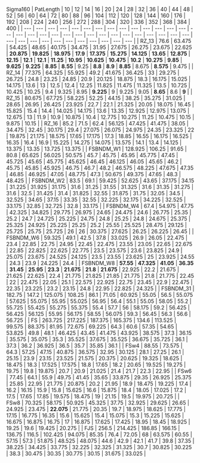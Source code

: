Sigma160
|  PatLength  |  10  |  12  |  14  |  16  |  20  |  24  |  28  |  32  |  36  |  40  |  44  |  48  |  52  |  56  |  60  |  64  |  72  |  80  |  88  |  96  |  104  |  112  |  120  |  128  |  144  |  160  |  176  |  192  |  208  |  224  |  240  |  256  |  272  |  288  |  304  |  320  |  336  |  352  |  368  |  384  |  400  |
|    ---  |  ---  |  ---  |  ---  |  ---  |  ---  |  ---  |  ---  |  ---  |  ---  |  ---  |  ---  |  ---  |  ---  |  ---  |  ---  |  ---  |  ---  |  ---  |  ---  |  ---  |  ---  |  ---  |  ---  |  ---  |  ---  |  ---  |  ---  |  ---  |  ---  |  ---  |  ---  |  ---  |  ---  |  ---  |  ---  |  ---  |  ---  |  ---  |  ---  |  ---    |
|  RZ_13  |  76.6  |  63.475  |  54.425  |  48.65  |  40.175  |  34.475  |  31.95  |  27.675  |  26.275  |  23.675  |  22.625  |   **20.875**   |   **19.825**   |   **18.975**   |   **17.9**   |   **17.375**   |   **15.275**   |   **14.125**   |   **13.65**   |   **12.875**   |   **12.15**   |   **12.1**   |   **12.1**   |   **11.25**   |   **10.95**   |   **10.625**   |   **10.475**   |   **10.2**   |   **10.275**   |   **9.85**   |   **9.625**   |   **9.225**   |   **8.85**   |   **8.55**   |  9.25  |   **8.8**   |   **8.9**   |   **8.85**   |  8.675  |   **8.575**   |  9.475  |
|  RZ_14  |  77.375  |  64.325  |  55.925  |  49.2  |  41.675  |  36.425  |  33  |  29.275  |  26.725  |  24.8  |  23.25  |  24.85  |  20.9  |  20.125  |  18.875  |  18.3  |  16.175  |  15.025  |  14.175  |  13.6  |  13  |  12.5  |  12.4  |  12.25  |  11.825  |  11.475  |  11.325  |  13.5  |  10.725  |  10.425  |  10.25  |  9.4  |  9.325  |  8.95  |   **9.225**   |  9  |  9.225  |  9.05  |   **8.65**   |  8.6  |   **9**   |
|  RZ_15  |  80.675  |  67.725  |  58.225  |  52.25  |  44.15  |  38.25  |  35.275  |  31.025  |  28.65  |  26.95  |  26.425  |  23.925  |  22.7  |  22.1  |  21.325  |  20.05  |  18.075  |  16.45  |  15.825  |  15.4  |  14.4  |  14.025  |  14.175  |  13.6  |  13.35  |  12.925  |  12.975  |  13.075  |  12.675  |  13  |  11.9  |  10.9  |  10.875  |  10.4  |  12.775  |  10.275  |  11.25  |  10.475  |  10.15  |  9.875  |  10.15  |
|  RZ_16  |  85.2  |  71.5  |  62.4  |  56.125  |  47.425  |  41.475  |  38.05  |  34.475  |  32.45  |  30.175  |  29.4  |  27.075  |  26.075  |  24.975  |  24.35  |  23.325  |  22  |  19.875  |  21.175  |  18.575  |  17.65  |  17.175  |  17.3  |  18.85  |  16.55  |  16.175  |  16.525  |  16.35  |  16.4  |  16.9  |  15.225  |  14.275  |  14.075  |  13.575  |  14.1  |  13.4  |  14.125  |  13.375  |  13.35  |  13.725  |  13.375  |
|  FSBNDM_W1  |  128.925  |  106.25  |  91.65  |  80.8  |  65.625  |  56.025  |  50.575  |  45.7  |  45.75  |  45.95  |  45.775  |  47.45  |  45.725  |  45.65  |  45.775  |  45.625  |  46.45  |  46.125  |  46.05  |  45.65  |  46.2  |  45.75  |  45.85  |  45.925  |  46.75  |  46.7  |  48.2  |  46.575  |  48.225  |  47.675  |  47.35  |  46.85  |  46.925  |  47.05  |  48.775  |  47.3  |  50.675  |  49.375  |  47.65  |  48.3  |  48.425  |
|  FSBNDM_W2  |  83.5  |  69.1  |  59.425  |  52.625  |  43.65  |  37.175  |  34.15  |  31.225  |  31.925  |  31.175  |  31.6  |  31.25  |  31.55  |  31.325  |  31.6  |  31.35  |  31.275  |  31.6  |  32.5  |  31.425  |  31.4  |  31.825  |  32.55  |  31.875  |  31.75  |  32.05  |  34.5  |  32.525  |  34.65  |  37.15  |  33.35  |  32.55  |  32.225  |  32.175  |  34.225  |  32.525  |  33.175  |  32.85  |  32.725  |  32.8  |  33.175  |
|  FSBNDM_W4  |  67.4  |  54.975  |  47.75  |  42.325  |  34.825  |  29.775  |  26.975  |  24.65  |  24.475  |  24.6  |  26.775  |  25.35  |  25.2  |  24.7  |  24.725  |  25.225  |  24.75  |  24.8  |  25.25  |  24.8  |  24.675  |  25.375  |  25.325  |  24.925  |  25.225  |  25.25  |  25.2  |  25.55  |  25.525  |  28.475  |  29.125  |  25.725  |  25.75  |  25.725  |  26  |  26  |  30.375  |  27.625  |  26.25  |  26.225  |  26.45  |
|  FSBNDM_W6  |  59.325  |  49.1  |  42.5  |  37.8  |  33.025  |  26.9  |  26.05  |  22.475  |  23.4  |  22.85  |  22.75  |  24.95  |  22.45  |  22.475  |  23.55  |  23.05  |  22.65  |  22.675  |  22.85  |  22.825  |  22.625  |  22.775  |  23.5  |  23.575  |  23.6  |  23.825  |  24.9  |  25.075  |  23.675  |  24.525  |  24.125  |  23.5  |  23.55  |  23.625  |  25  |  23.925  |  24.55  |  24.3  |  23.9  |  24.225  |  24.4  |
|  FSBNDM_W8  |   **57.55**   |   **47.325**   |   **41.05**   |   **36.35**   |   **31.45**   |   **25.95**   |   **23.3**   |   **21.675**   |   **21.8**   |   **21.675**   |  22.925  |  22.2  |  21.675  |  21.625  |  22.625  |  22.4  |  21.775  |  21.825  |  21.85  |  21.775  |  21.8  |  21.775  |  22.45  |  22  |  22.475  |  22.05  |  25.1  |  22.575  |  22.925  |  22.75  |  23.45  |  22.9  |  22.475  |  22.35  |  23.225  |  23.2  |  23.15  |  24.8  |  22.95  |  22.825  |  24.325  |
|  FSBNDM_31  |  182.75  |  147.2  |  125.075  |  108.25  |  86.1  |  71.05  |  60.925  |  55.05  |  56.5  |  55.075  |  57.625  |  55.075  |  55.95  |  55.025  |  56.95  |  56.4  |  55.1  |  55.05  |  58.05  |  55.2  |  55.725  |  55.425  |  55.275  |  55.375  |  55.4  |  57.7  |  56  |  58.175  |  59.2  |  56.425  |  56.425  |  56.125  |  55.95  |  56.175  |  58.55  |  56.075  |  59.3  |  56.45  |  56.3  |  56.6  |  56.725  |
|  FS  |  263.725  |  217.225  |  187.375  |  165.375  |  134.6  |  113.525  |  99.575  |  88.375  |  81.95  |  72.675  |  69.225  |  64.3  |  60.6  |  57.35  |  54.65  |  53.825  |  49.8  |  48.1  |  46.425  |  43.45  |  41.475  |  43.925  |  38.575  |  37.3  |  36.15  |  35.575  |  35.075  |  35.3  |  35.525  |  37.675  |  35.525  |  36.675  |  35.725  |  36.1  |  37.3  |  36.2  |  36.925  |  36.5  |  35.7  |  35.85  |  36.1  |
|  FSw4  |  88.55  |  73.575  |  64.3  |  57.25  |  47.15  |  40.875  |  36.575  |  32.95  |  30.125  |  28.1  |  27.25  |  26.1  |  25.15  |  23.9  |  23.15  |  23.525  |  21.575  |  20.375  |  20.625  |  19.325  |  18.625  |  18.475  |  18.3  |  17.525  |  17.575  |  18.8  |  17.65  |  18.2  |  20.65  |  19.525  |  19.275  |  19.75  |  19.8  |  19.875  |  20.7  |  20.9  |  21.025  |  21.4  |  21.7  |  22.3  |  22.95  |
|  FSw6  |  77.45  |  64.1  |  55.9  |  49.75  |  41.45  |  35.65  |  33.875  |  29.35  |  26.925  |  25.375  |  25.85  |  22.95  |  21.775  |  20.875  |  20.2  |  21.95  |  18.9  |  18.475  |  19.225  |  17.4  |  16.2  |  16.15  |  15.9  |  15.8  |  15.625  |  16.6  |  15.875  |  18.4  |  18.05  |  17.025  |  17.2  |  17.5  |  17.65  |  17.85  |  19.575  |  18.475  |  19  |  21.15  |  19.5  |  19.975  |  20.725  |
|  FSw8  |  70.325  |  58.175  |  50.925  |  45.325  |  37.75  |  32.925  |  29.625  |  26.65  |  24.925  |  23.475  |   **22.075**   |  21.775  |  20.35  |  19.7  |  18.975  |  18.625  |  17.775  |  17.15  |  16.775  |  16.35  |  15.6  |  15.625  |  15.4  |  15.075  |  15.3  |  15.225  |  15.625  |  16.675  |  16.875  |  16.75  |  17  |  16.875  |  17.625  |  17.425  |  18.95  |  18.45  |  18.925  |  19.25  |  19.6  |  19.425  |  20.275  |
|  FJS  |  256.5  |  214.425  |  186.85  |  166.15  |  136.75  |  116.5  |  102.425  |  94.075  |  85.35  |  76.4  |  72.05  |  68  |  63.575  |  60.55  |  57.15  |  57.3  |  51.875  |  48.525  |  48.075  |  44.6  |  42.9  |  42.1  |  41.7  |  39.8  |  37.35  |  38.225  |  34.425  |  33.775  |  32.225  |  32.325  |  31.325  |  30.7  |  30.825  |  30.225  |  38.3  |  30.475  |  30.35  |  30.775  |  30.15  |  31.675  |  33.025  |
